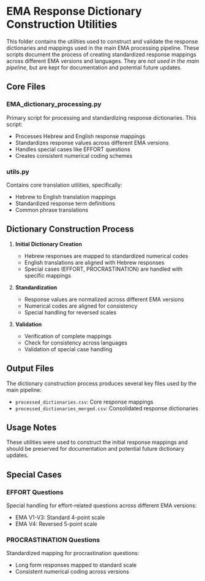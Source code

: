 # EMA Response Dictionary Construction Utilities

This folder contains the utilities used to construct and validate the response dictionaries and mappings used in the main EMA processing pipeline. These scripts document the process of creating standardized response mappings across different EMA versions and languages. They are *not used in the main pipeline*, but are kept for documentation and potential future updates.

## Core Files

### EMA_dictionary_processing.py
Primary script for processing and standardizing response dictionaries. This script:
- Processes Hebrew and English response mappings
- Standardizes response values across different EMA versions
- Handles special cases like EFFORT questions
- Creates consistent numerical coding schemes

### utils.py
Contains core translation utilities, specifically:
- Hebrew to English translation mappings
- Standardized response term definitions
- Common phrase translations

## Dictionary Construction Process

1. **Initial Dictionary Creation**
   - Hebrew responses are mapped to standardized numerical codes
   - English translations are aligned with Hebrew responses
   - Special cases (EFFORT, PROCRASTINATION) are handled with specific mappings

2. **Standardization**
   - Response values are normalized across different EMA versions
   - Numerical codes are aligned for consistency
   - Special handling for reversed scales

3. **Validation**
   - Verification of complete mappings
   - Check for consistency across languages
   - Validation of special case handling

## Output Files

The dictionary construction process produces several key files used by the main pipeline:
- `processed_dictionaries.csv`: Core response mappings
- `processed_dictionaries_merged.csv`: Consolidated response dictionaries

## Usage Notes

These utilities were used to construct the initial response mappings and should be preserved for documentation and potential future dictionary updates.

## Special Cases

### EFFORT Questions
Special handling for effort-related questions across different EMA versions:
- EMA V1-V3: Standard 4-point scale
- EMA V4: Reversed 5-point scale

### PROCRASTINATION Questions
Standardized mapping for procrastination questions:
- Long form responses mapped to standard scale
- Consistent numerical coding across versions